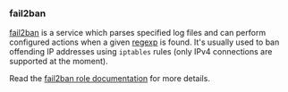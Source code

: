 ### fail2ban

[fail2ban](https://www.fail2ban.org/) is a service which parses
specified log files and can perform configured actions when a given
[regexp](https://en.wikipedia.org/wiki/Regular_expression) is found.
It's usually used to ban offending IP addresses using `iptables` rules
(only IPv4 connections are supported at the moment).

Read the [fail2ban role documentation](https://docs.debops.org/en/stable-3.0/ansible/roles/fail2ban/) for more details.
